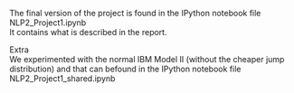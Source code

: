 
The final version of the project is found in the IPython notebook file NLP2_Project1.ipynb  
It contains what is described in the report.  

Extra  
We experimented with the normal IBM Model II (without the cheaper jump distribution) and that can befound in the IPython notebook file NLP2_Project1_shared.ipynb

